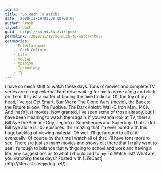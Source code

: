 ```yaml
---
id: 63
title: 'So Much To Watch!'
date: '2008-11-19T01:08:00+00:00'
author: Frank
layout: post
guid: 'https://34.95.34.211/?p=63'
permalink: /2008/11/19/so-much-to-watch-html/
categories:
    - Entertainment
    - 'Geek Culture'
    - Life
    - Movies
    - Opinion
    - Technology
    - TV
---
```


<div src="v5">I have so much stuff to watch these days. Tons of movies and complete TV series are on my external hard drive waiting for me to come along and click on them. It’s just a matter of finding the time to do so. Off the top of my head, I’ve got Get Smart, Star Wars: The Clone Wars (movie), the Back to the Future trilogy, The Fugitive, The Dark Knight, Wall-E, Iron Man, 1408. And that’s just movies. Now granted, I’ve seen some of those already, but I have been meaning to watch them again. If you wanna look at TV, there’s Bill Nye the Science Guy, Legion of Superheroes and Superboy. That’s a lot. Bill Nye alone is 100 episodes. It’s amazing that I’m ever bored with this huge backlog of viewing material. Oh well. I’ll get around to all of it eventually. Of course by the time I watch all of that, I’ll have tons more to see. There are just so many movies and shows out there that I really want to see. It’s tough to balance that with going to school and work and having a life. Any suggestions as to what I should add to my To Watch list? What are you watching these days? Posted with [LifeCast](http://lifecast.sleepydog.net/)

</div>